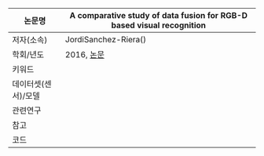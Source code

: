 |논문명 |A comparative study of data fusion for RGB-D based visual recognition |
| --- | --- |
| 저자\(소속\) | JordiSanchez-Riera\(\) |
| 학회/년도 | 2016, [논문](http://www.sciencedirect.com/science/article/pii/S0167865515004298) |
| 키워드 | |
| 데이터셋(센서)/모델 | |
| 관련연구||
| 참고 | |
| 코드 | |
<!--stackedit_data:
eyJoaXN0b3J5IjpbLTE5Njg2NzI2NTFdfQ==
-->